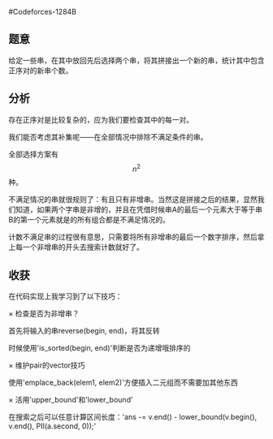 #Codeforces-1284B

## 题意

给定一些串，在其中放回先后选择两个串，将其拼接出一个新的串，统计其中包含正序对的新串个数。

## 分析

存在正序对是比较复杂的，应为我们要检查其中的每一对。

我们能否考虑其补集呢——在全部情况中排除不满足条件的串。

全部选择方案有$$n ^ 2$$种。

不满足情况的串就很规则了：有且只有非增串。当然这是拼接之后的结果，显然我们知道，如果两个字串是非增的，并且在凭借时候串A的最后一个元素大于等于串B的第一个元素就是的所有组合都是不满足情况的。

计数不满足串的过程很有意思，只需要将所有非增串的最后一个数字排序，然后拿上每一个非增串的开头去搜索计数就好了。

## 收获

在代码实现上我学习到了以下技巧：

× 检查是否为非增串？

首先将输入的串reverse(begin, end)，将其反转

时候使用'is_sorted(begin, end)'判断是否为递增哦排序的

× 维护pair的vector技巧

使用'emplace_back(elem1, elem2)'方便插入二元组而不需要加其他东西

× 活用'upper_bound'和'lower_bound'

在搜索之后可以任意计算区间长度：'ans -= v.end() - lower_bound(v.begin(), v.end(), PII(a.second, 0));'


